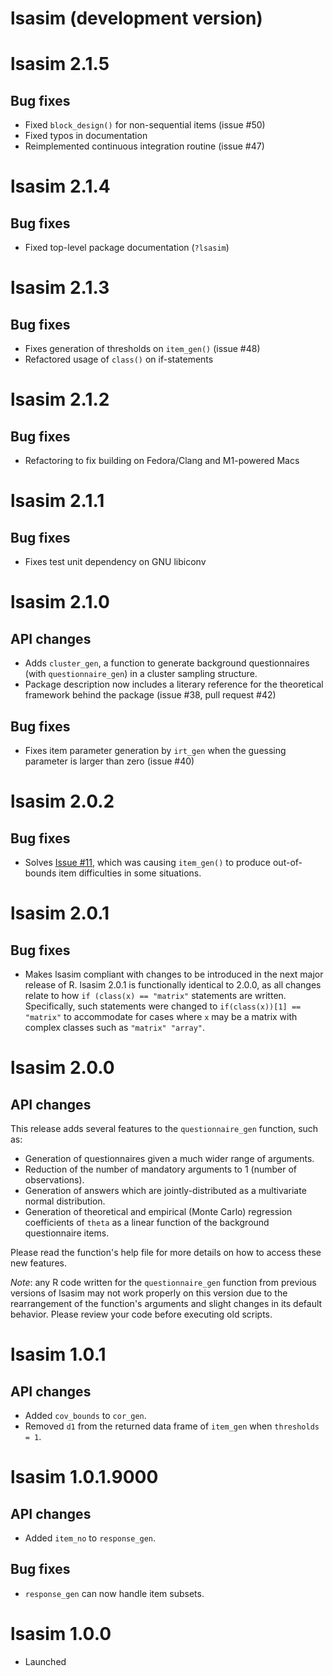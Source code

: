 # lsasim (development version)

# lsasim 2.1.5

## Bug fixes

* Fixed `block_design()` for non-sequential items (issue #50)
* Fixed typos in documentation
* Reimplemented continuous integration routine (issue #47)

# lsasim 2.1.4

## Bug fixes

* Fixed top-level package documentation (`?lsasim`)

# lsasim 2.1.3

## Bug fixes

* Fixes generation of thresholds on `item_gen()` (issue #48)
* Refactored usage of `class()` on if-statements

# lsasim 2.1.2

## Bug fixes

* Refactoring to fix building on Fedora/Clang and M1-powered Macs

# lsasim 2.1.1

## Bug fixes

* Fixes test unit dependency on GNU libiconv

# lsasim 2.1.0

## API changes

* Adds `cluster_gen`, a function to generate background questionnaires (with `questionnaire_gen`) in a cluster sampling structure.
* Package description now includes a literary reference for the theoretical framework behind the package (issue #38, pull request #42)

## Bug fixes

* Fixes item parameter generation by `irt_gen` when the guessing parameter is larger than zero (issue #40)

# lsasim 2.0.2

## Bug fixes

* Solves [Issue #11](https://github.com/tmatta/lsasim/issues/11), which was causing `item_gen()` to produce out-of-bounds item difficulties in some situations.

# lsasim 2.0.1

## Bug fixes

* Makes lsasim compliant with changes to be introduced in the next major release of R. lsasim 2.0.1 is functionally identical to 2.0.0, as all changes relate to how `if (class(x) == "matrix"` statements are written. Specifically, such statements were changed to `if(class(x))[1] == "matrix"` to accommodate for cases where `x` may be a matrix with complex classes such as `"matrix" "array"`.

# lsasim 2.0.0

## API changes

This release adds several features to the `questionnaire_gen` function, such as:

* Generation of questionnaires given a much wider range of arguments.
* Reduction of the number of mandatory arguments to 1 (number of observations).
* Generation of answers which are jointly-distributed as a multivariate normal distribution.
* Generation of theoretical and empirical (Monte Carlo) regression coefficients of `theta` as a linear function of the background questionnaire items.

Please read the function's help file for more details on how to access these new features.

*Note*: any R code written for the `questionnaire_gen` function from previous versions of lsasim may not work properly on this version due to the rearrangement of the function's arguments and slight changes in its default behavior. Please review your code before executing old scripts.

# lsasim 1.0.1

## API changes
* Added `cov_bounds` to `cor_gen`.
* Removed `d1` from the returned data frame of `item_gen` when `thresholds = 1`.


# lsasim 1.0.1.9000

## API changes
* Added `item_no` to `response_gen`.

## Bug fixes
* `response_gen` can now handle item subsets.


# lsasim 1.0.0

* Launched
